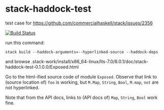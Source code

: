 # stack-haddock-test

test case for https://github.com/commercialhaskell/stack/issues/2356

[![Build Status](https://travis-ci.org/jwaldmann/haskell-stack-haddock-test.svg)](http://travis-ci.org/jwaldmann/stack-haddock-test)

run this command:

```
stack build --haddock-arguments=--hyperlinked-source --haddock-deps 
```

and browse .stack-work/install/x86_64-linux/lts-7.0/8.0.1/doc/stack-haddock-test-0.1.0.0/Exposed.html

Go to the html-ified source code of module `Exposed`.
Observe that link to (source location of) `foo` is working,
but `M.Map`, `String`, `Bool`, `M.map`, `not` are not hyperlinked.

Note that from the API docs, links to (API docs of) `Map`, `String`, `Bool` work fine.
